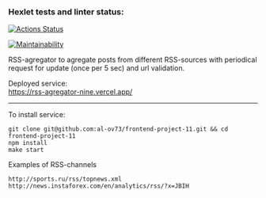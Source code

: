 ### Hexlet tests and linter status:
[![Actions Status](https://github.com/al-ov73/frontend-project-11/actions/workflows/hexlet-check.yml/badge.svg)](https://github.com/al-ov73/frontend-project-11/actions)

[![Maintainability](https://api.codeclimate.com/v1/badges/e99bbebf7ac59c382a1a/maintainability)](https://codeclimate.com/github/al-ov73/frontend-project-11/maintainability)

RSS-agregator to agregate posts from different RSS-sources with periodical request for update (once per 5 sec) and url validation.

Deployed service:<br>
https://rss-agregator-nine.vercel.app/

---

To install service:
```
git clone git@github.com:al-ov73/frontend-project-11.git && cd frontend-project-11
npm install
make start
```
Examples of RSS-channels
```
http://sports.ru/rss/topnews.xml
http://news.instaforex.com/en/analytics/rss/?x=JBIH
```
<br><br>
<image src="./images/agregator.png" alt="">
